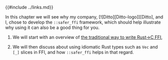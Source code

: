 {{#include ../links.md}}

In this chapter we will see why my company,
[![Ditto][Ditto-logo]][Ditto], and I, chose to develop the `::safer_ffi`
framework, which should help illustrate why using it can also be a
good thing for you.

 1. We will start with an overview of [the traditional way to write Rust→C FFI](
    traditional-ffi.md),

 1. We will then discuss about using idiomatic Rust types such as `Vec` and
    `[_]` slices in FFI, and how `::safer_ffi` helps in that regard.
